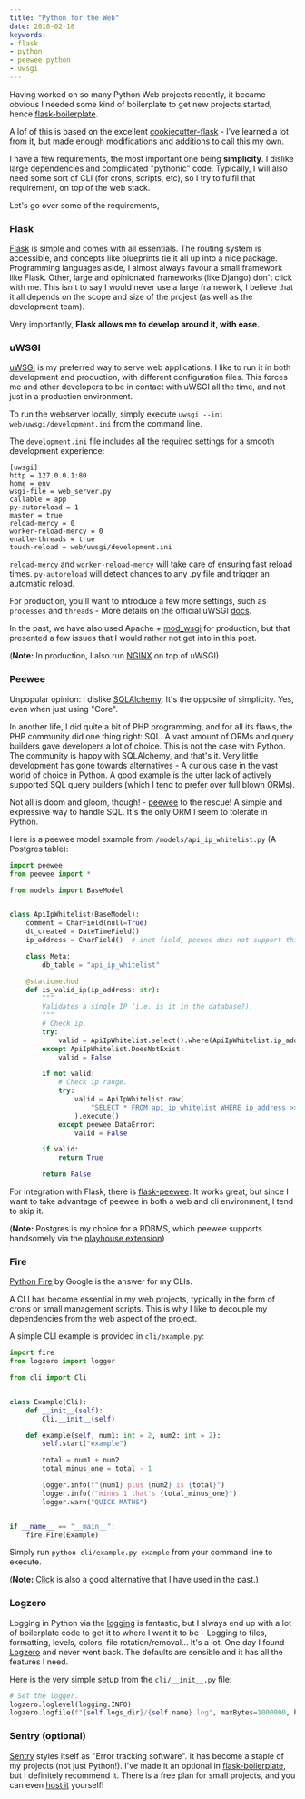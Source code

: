 ```yaml
---
title: "Python for the Web"
date: 2018-02-18
keywords:
- flask
- python
- peewee python
- uwsgi
---
```


Having worked on so many Python Web projects recently, it became obvious I needed some kind of boilerplate to get new projects
started, hence [flask-boilerplate](https://github.com/joaodlf/flask-boilerplate).

A lof of this is based on the excellent [cookiecutter-flask](https://github.com/sloria/cookiecutter-flask) -
I've learned a lot from it, but made enough modifications and additions to call this my own.

I have a few requirements, the most important one being **simplicity**. I dislike large dependencies and
complicated "pythonic" code. Typically, I will also need some sort of CLI (for crons, scripts, etc),
so I try to fulfil that requirement, on top of the web stack.

Let's go over some of the requirements,

### Flask 

[Flask](https://github.com/pallets/flask) is simple and comes with all essentials. 
The routing system is accessible, and concepts like blueprints tie it all up into a nice package. Programming languages
aside, I almost always favour a small framework like Flask. Other, large and opinionated frameworks (like Django)
don't click with me. This isn't to say I would never use a large framework, I believe that it all depends on the
scope and size of the project (as well as the development team).

Very importantly, **Flask allows me to develop around it, with ease.**

### uWSGI

[uWSGI](https://github.com/unbit/uwsgi) is my preferred way to serve web applications. I like to
run it in both development and production, with different configuration files. This forces me and other developers to
be in contact with uWSGI all the time, and not just in a production environment.

To run the webserver locally, simply execute `uwsgi --ini web/uwsgi/development.ini` from the command line.

The `development.ini` file includes all the required settings for a smooth development experience:

```config
[uwsgi]
http = 127.0.0.1:80
home = env
wsgi-file = web_server.py
callable = app
py-autoreload = 1
master = true
reload-mercy = 0
worker-reload-mercy = 0
enable-threads = true
touch-reload = web/uwsgi/development.ini
```

`reload-mercy` and `worker-reload-mercy` will take care of ensuring fast reload times. `py-autoreload` will detect changes
to any .py file and trigger an automatic reload.

For production, you'll want to introduce a few more settings, such as `processes` and `threads` -
More details on the official uWSGI [docs](http://uwsgi-docs.readthedocs.io/en/latest/Configuration.html).

In the past, we have also used Apache + [mod_wsgi](http://modwsgi.readthedocs.io/en/develop/) for
production, but that presented a few issues that I would rather not get into in this post.

(**Note:** In production, I also run [NGINX](https://www.nginx.com/) on top of uWSGI)

### Peewee

Unpopular opinion: I dislike [SQLAlchemy](https://www.sqlalchemy.org/). It's the opposite of simplicity.
Yes, even when just using "Core".

In another life, I did quite a bit of PHP programming, and for all its flaws, the PHP community did
one thing right: SQL. A vast amount of ORMs and query builders gave developers a lot of choice. This is not the case
with Python. The community is happy with SQLAlchemy, and that's it. Very little development has gone towards
alternatives - A curious case in the vast world of choice in Python. A good example is the utter lack of actively
supported SQL query builders (which I tend to prefer over full blown ORMs).

Not all is doom and gloom, though! -  [peewee](https://github.com/coleifer/peewee) to the rescue!
A simple and expressive way to handle SQL. It's the only ORM I seem to tolerate in Python.

Here is a peewee model example from `/models/api_ip_whitelist.py` (A Postgres table):

```python
import peewee
from peewee import *

from models import BaseModel


class ApiIpWhitelist(BaseModel):
    comment = CharField(null=True)
    dt_created = DateTimeField()
    ip_address = CharField()  # inet field, peewee does not support this type!

    class Meta:
        db_table = "api_ip_whitelist"

    @staticmethod
    def is_valid_ip(ip_address: str):
        """
        Validates a single IP (i.e. is it in the database?).
        """
        # Check ip.
        try:
            valid = ApiIpWhitelist.select().where(ApiIpWhitelist.ip_address == ip_address).get()
        except ApiIpWhitelist.DoesNotExist:
            valid = False

        if not valid:
            # Check ip range.
            try:
                valid = ApiIpWhitelist.raw(
                    "SELECT * FROM api_ip_whitelist WHERE ip_address >> %s::inet;", ip_address
                ).execute()
            except peewee.DataError:
                valid = False

        if valid:
            return True

        return False
```

For integration with Flask, there is [flask-peewee](https://github.com/coleifer/flask-peewee). It works
great, but since I want to take advantage of peewee in both a web and cli environment, I tend to skip it.

(**Note:** Postgres is my choice for a RDBMS, which peewee supports handsomely via the
[playhouse extension](http://docs.peewee-orm.com/en/latest/peewee/playhouse.html#postgres-ext))

### Fire

[Python Fire](https://github.com/google/python-fire) by Google is the answer for my CLIs.

A CLI has become essential in my web projects, typically in the form of crons or small management scripts. This is why
I like to decouple my dependencies from the web aspect of the project.

A simple CLI example is provided in `cli/example.py`:

```python
import fire
from logzero import logger

from cli import Cli


class Example(Cli):
    def __init__(self):
        Cli.__init__(self)

    def example(self, num1: int = 2, num2: int = 2):
        self.start("example")

        total = num1 + num2
        total_minus_one = total - 1

        logger.info(f"{num1} plus {num2} is {total}")
        logger.info(f"minus 1 that's {total_minus_one}")
        logger.warn("QUICK MATHS")


if __name__ == "__main__":
    fire.Fire(Example)
```

Simply run `python cli/example.py example` from your command line to execute.

(**Note:** [Click](http://click.pocoo.org/5/) is also a good alternative that I have used in the past.)

### Logzero

Logging in Python via the [logging](https://docs.python.org/3/library/logging.html) is fantastic,
but I always end up with a lot of boilerplate code to get it to where I want it to be - Logging to files, formatting,
levels, colors, file rotation/removal... It's a lot. One day I found [Logzero](https://github.com/metachris/logzero)
and never went back. The defaults are sensible and it has all the features I need.

Here is the very simple setup from the `cli/__init__.py` file:

```python
# Set the logger.
logzero.loglevel(logging.INFO)
logzero.logfile(f"{self.logs_dir}/{self.name}.log", maxBytes=1000000, backupCount=3)
```

### Sentry (optional)

[Sentry](https://sentry.io/)  styles itself as "Error tracking software".
It has become a staple of my projects (not just Python!). I've made it an optional in
[flask-boilerplate](https://github.com/joaodlf/flask-boilerplate), but I definitely recommend it.
There is a free plan for small projects, and you can even [host it](https://docs.sentry.io/server/) yourself!